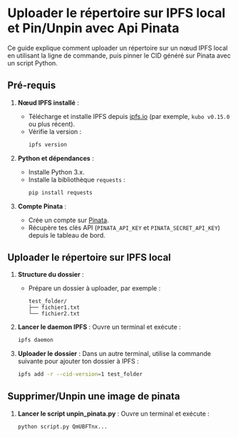 # Uploader le répertoire sur IPFS local et Pin/Unpin avec Api Pinata

Ce guide explique comment uploader un répertoire sur un nœud IPFS local en utilisant la ligne de commande, puis pinner le CID généré sur Pinata avec un script Python.

## Pré-requis

1. **Nœud IPFS installé** :
   - Télécharge et installe IPFS depuis [ipfs.io](https://docs.ipfs.io/install/command-line/#install-official-binary-distributions) (par exemple, `kubo v0.15.0` ou plus récent).
   - Vérifie la version :
     ```bash
     ipfs version
     ```

2. **Python et dépendances** :
   - Installe Python 3.x.
   - Installe la bibliothèque `requests` :
     ```bash
     pip install requests
     ```
3. **Compte Pinata** :
   - Crée un compte sur [Pinata](https://pinata.cloud).
   - Récupère tes clés API (`PINATA_API_KEY` et `PINATA_SECRET_API_KEY`) depuis le tableau de bord.

## Uploader le répertoire sur IPFS local

1. **Structure du dossier** :
   - Prépare un dossier à uploader, par exemple :
     ```
     test_folder/
     ├── fichier1.txt
     └── fichier2.txt
     ```
2. **Lancer le daemon IPFS** :
   Ouvre un terminal et exécute :
   ```bash
   ipfs daemon
   ```

3. **Uploader le dossier** :
   Dans un autre terminal, utilise la commande suivante pour ajouter ton dossier à IPFS :
   ```bash
   ipfs add -r --cid-version=1 test_folder
   ```


## Supprimer/Unpin une image de pinata 

1. **Lancer le script unpin_pinata.py** :
   Ouvre un terminal et exécute :
   ```bash
   python script.py QmUBFTnx...
